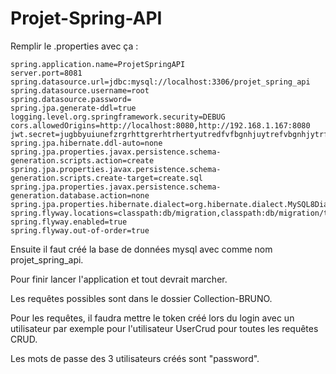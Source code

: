 # Projet-Spring-API

Remplir le .properties avec ça :

```
spring.application.name=ProjetSpringAPI
server.port=8081
spring.datasource.url=jdbc:mysql://localhost:3306/projet_spring_api
spring.datasource.username=root
spring.datasource.password=
spring.jpa.generate-ddl=true
logging.level.org.springframework.security=DEBUG
cors.allowedOrigins=http://localhost:8080,http://192.168.1.167:8080
jwt.secret=jugbbyuiunefzrgrhttgrerhtrhertyutredfvfbgnhjuytrefvbgnhjytrfghyrtgfhtyrgfhtyrghtyrgfhytrgfbh
spring.jpa.hibernate.ddl-auto=none
spring.jpa.properties.javax.persistence.schema-generation.scripts.action=create
spring.jpa.properties.javax.persistence.schema-generation.scripts.create-target=create.sql
spring.jpa.properties.javax.persistence.schema-generation.database.action=none
spring.jpa.properties.hibernate.dialect=org.hibernate.dialect.MySQL8Dialect
spring.flyway.locations=classpath:db/migration,classpath:db/migration/testdata
spring.flyway.enabled=true
spring.flyway.out-of-order=true
```

Ensuite il faut créé la base de données mysql avec comme nom projet_spring_api.

Pour finir lancer l'application et tout devrait marcher.

Les requêtes possibles sont dans le dossier Collection-BRUNO.

Pour les requêtes, il faudra mettre le token créé lors du login avec un utilisateur par exemple pour l'utilisateur UserCrud pour toutes les requêtes CRUD.

Les mots de passe des 3 utilisateurs créés sont "password".
